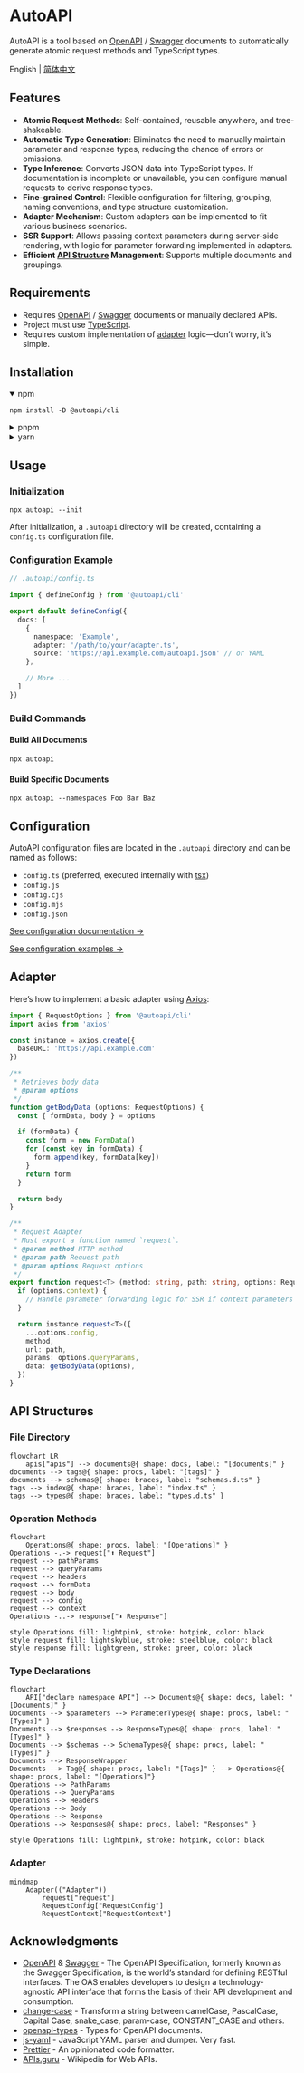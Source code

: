 # AutoAPI

AutoAPI is a tool based on [OpenAPI](https://www.openapis.org/) / [Swagger](https://swagger.io/) documents to
automatically generate atomic request methods and TypeScript types.

English | [简体中文](./README-zh.md)

## Features

+ **Atomic Request Methods**: Self-contained, reusable anywhere, and tree-shakeable.
+ **Automatic Type Generation**: Eliminates the need to manually maintain parameter and response types, reducing the
  chance of errors or omissions.
+ **Type Inference**: Converts JSON data into TypeScript types. If documentation is incomplete or unavailable, you can
  configure manual requests to derive response types.
+ **Fine-grained Control**: Flexible configuration for filtering, grouping, naming conventions, and type structure
  customization.
+ **Adapter Mechanism**: Custom adapters can be implemented to fit various business scenarios.
+ **SSR Support**: Allows passing context parameters during server-side rendering, with logic for parameter forwarding
  implemented in adapters.
+ **Efficient [API Structure](#api-structures) Management**: Supports multiple documents and groupings.

## Requirements

+ Requires [OpenAPI](https://www.openapis.org/) / [Swagger](https://swagger.io/) documents or manually declared APIs.
+ Project must use [TypeScript](https://www.typescriptlang.org/).
+ Requires custom implementation of [adapter](#adapters) logic—don’t worry, it’s simple.

## Installation

<details open>
<summary>npm</summary>

```shell
npm install -D @autoapi/cli
```

</details>

<details>
<summary>pnpm</summary>

```shell
pnpm add -D @autoapi/cli
```

</details>

<details>
<summary>yarn</summary>

```shell
yarn add -D @autoapi/cli
```

</details>

## Usage

### Initialization

```shell
npx autoapi --init
```

After initialization, a `.autoapi` directory will be created, containing a `config.ts` configuration file.

### Configuration Example

```ts
// .autoapi/config.ts

import { defineConfig } from '@autoapi/cli'

export default defineConfig({
  docs: [
    {
      namespace: 'Example',
      adapter: '/path/to/your/adapter.ts',
      source: 'https://api.example.com/autoapi.json' // or YAML
    },

    // More ...
  ]
})
```

### Build Commands

#### Build All Documents

```shell
npx autoapi
```

#### Build Specific Documents

```shell
npx autoapi --namespaces Foo Bar Baz
```

## Configuration

AutoAPI configuration files are located in the `.autoapi` directory and can be named as follows:

+ `config.ts` (preferred, executed internally with [tsx](https://tsx.is/))
+ `config.js`
+ `config.cjs`
+ `config.mjs`
+ `config.json`

[See configuration documentation →](./docs/configuration.md)

[See configuration examples →](/examples/.autoapi)

## Adapter

Here’s how to implement a basic adapter using [Axios](https://axios-http.com/):

```ts
import { RequestOptions } from '@autoapi/cli'
import axios from 'axios'

const instance = axios.create({
  baseURL: 'https://api.example.com'
})

/**
 * Retrieves body data
 * @param options
 */
function getBodyData (options: RequestOptions) {
  const { formData, body } = options

  if (formData) {
    const form = new FormData()
    for (const key in formData) {
      form.append(key, formData[key])
    }
    return form
  }

  return body
}

/**
 * Request Adapter
 * Must export a function named `request`.
 * @param method HTTP method
 * @param path Request path
 * @param options Request options
 */
export function request<T> (method: string, path: string, options: RequestOptions) {
  if (options.context) {
    // Handle parameter forwarding logic for SSR if context parameters are used.
  }

  return instance.request<T>({
    ...options.config,
    method,
    url: path,
    params: options.queryParams,
    data: getBodyData(options),
  })
}
```

## API Structures

### File Directory

```mermaid
flowchart LR
    apis["apis"] --> documents@{ shape: docs, label: "[documents]" }
documents --> tags@{ shape: procs, label: "[tags]" }
documents --> schemas@{ shape: braces, label: "schemas.d.ts" }
tags --> index@{ shape: braces, label: "index.ts" }
tags --> types@{ shape: braces, label: "types.d.ts" }
```

### Operation Methods

```mermaid
flowchart
    Operations@{ shape: procs, label: "[Operations]" }
Operations -.-> request["⬆ Request"]
request --> pathParams
request --> queryParams
request --> headers
request --> formData
request --> body
request --> config
request --> context
Operations -..-> response["⬇ Response"]

style Operations fill: lightpink, stroke: hotpink, color: black
style request fill: lightskyblue, stroke: steelblue, color: black
style response fill: lightgreen, stroke: green, color: black
```

### Type Declarations

```mermaid
flowchart
    API["declare namespace API"] --> Documents@{ shape: docs, label: "[Documents]" }
Documents --> $parameters --> ParameterTypes@{ shape: procs, label: "[Types]" }
Documents --> $responses --> ResponseTypes@{ shape: procs, label: "[Types]" }
Documents --> $schemas --> SchemaTypes@{ shape: procs, label: "[Types]" }
Documents --> ResponseWrapper
Documents --> Tag@{ shape: procs, label: "[Tags]" } --> Operations@{ shape: procs, label: "[Operations]"}
Operations --> PathParams
Operations --> QueryParams
Operations --> Headers
Operations --> Body
Operations --> Response
Operations --> Responses@{ shape: procs, label: "Responses" }

style Operations fill: lightpink, stroke: hotpink, color: black
```

### Adapter

```mermaid
mindmap
    Adapter(("Adapter"))
        request["request"]
        RequestConfig["RequestConfig"]
        RequestContext["RequestContext"]
```

## Acknowledgments

+ [OpenAPI](https://www.openapis.org/) & [Swagger](https://swagger.io/) - The OpenAPI Specification, formerly known as
  the Swagger Specification, is the world’s standard for defining RESTful interfaces. The OAS enables developers to
  design a technology-agnostic API interface that forms the basis of their API development and consumption.
+ [change-case](https://github.com/blakeembrey/change-case/) - Transform a string between camelCase, PascalCase, Capital
  Case, snake_case, param-case, CONSTANT_CASE and others.
+ [openapi-types](https://github.com/kogosoftwarellc/open-api) - Types for OpenAPI documents.
+ [js-yaml](https://github.com/nodeca/js-yaml/) - JavaScript YAML parser and dumper. Very fast.
+ [Prettier](https://prettier.io/) - An opinionated code formatter.
+ [APIs.guru](https://apis.guru/) - Wikipedia for Web APIs.